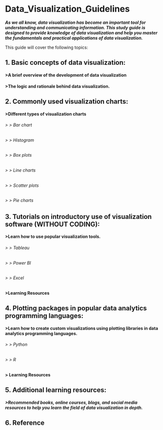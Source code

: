 # Data_Visualization_Guidelines
***As we all know, data visualization has become an important tool for understanding and communicating information. This study guide is designed to provide knowledge of data visualization and help you master the fundamentals and practical applications of data visualization.***

This guide will cover the following topics:

## 1. Basic concepts of data visualization:

#### >A brief overview of the development of data visualization
#### >The logic and rationale behind data visualization.

## 2. Commonly used visualization charts:

#### >Different types of visualization charts
###### > >  Bar chart
###### > >  Histogram
###### > >  Box plots
###### > >  Line charts
###### > >  Scatter plots
###### > >  Pie charts

## 3. Tutorials on introductory use of visualization software (WITHOUT CODING):

#### >Learn how to use popular visualization tools.
###### > > Tableau
###### > > Power BI
###### > > Excel
#### >Learning Resources

## 4. Plotting packages in popular data analytics programming languages:

#### >Learn how to create custom visualizations using plotting libraries in data analytics programming languages.
###### > > Python
###### > > R
#### > Learning Resources

## 5. Additional learning resources:

##### >Recommended books, online courses, blogs, and social media resources to help you learn the field of data visualization in depth.
## 6. Reference
